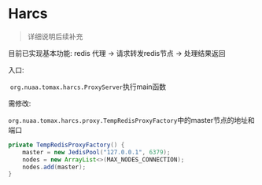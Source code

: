 # Harcs
> 详细说明后续补充

目前已实现基本功能: redis 代理 -> 请求转发redis节点 -> 处理结果返回

入口: 

​	`org.nuaa.tomax.harcs.ProxyServer`执行main函数

需修改:

​    `org.nuaa.tomax.harcs.proxy.TempRedisProxyFactory`中的master节点的地址和端口

``` java
private TempRedisProxyFactory() {
    master = new JedisPool("127.0.0.1", 6379);
    nodes = new ArrayList<>(MAX_NODES_CONNECTION);
    nodes.add(master);
}
```



​	

